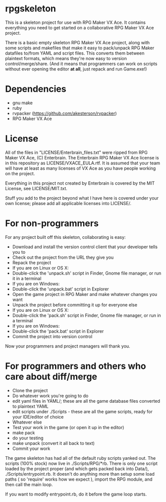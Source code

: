 rpgskeleton
===========

This is a skeleton project for use with RPG Maker VX Ace. It contains everything you need to get started on a collaborative RPG Maker VX Ace project.

There is a basic empty skeleton RPG Maker VX Ace project, along with some scripts and makefiles that make it easy to pack/unpack RPG Maker datafiles to/from YAML and script files. This converts them between plaintext formats, which means they're now easy to version control/merge/share. (And it means that programmers can work on scripts without ever opening the editor **at all**, just repack and run Game.exe!)

Dependencies
============

* gnu make
* ruby
* rvpacker (https://github.com/akesterson/rvpacker)
* RPG Maker VX Ace

License
=======

All of the files in "LICENSE/Enterbrain_files.txt" were ripped from RPG Maker VX Ace, (C) Enterbrain. The Enterbrain RPG Maker VX Ace license is in this repository as LICENSE/VXACE_EULA.rtf. It is assumed that your team will have at least as many licenses of VX Ace as you have people working on the project.

Everything in this project not created by Enterbrain is covered by the MIT License, see LICENSE/MIT.txt.

Stuff you add to the project beyond what I have here is covered under your own license; please add all applicable licenses into LICENSE/.

For non-programmers
===================

For any project built off this skeleton, collaborating is easy:

* Download and install the version control client that your developer tells you to
* Check out the project from the URL they give you
* Repack the project
 * If you are on Linux or OS X:
  * Double-click the 'unpack.sh' script in Finder, Gnome file manager, or run it in a terminal
 * If you are on Windows:
  * Double-click the 'unpack.bat' script in Explorer
* Open the game project in RPG Maker and make whatever changes you want
* Unpack the project before committing it up for everyone else
 * If you are on Linux or OS X:
  * Double-click the 'pack.sh' script in Finder, Gnome file manager, or run in a terminal
 * If you are on Windows:
  * Double-click the 'pack.bat' script in Explorer
* Commit the project into version control

Now your programmers and project managers will thank you.

For programmers and others who care about diff/merge
====================================================

* Clone the project
* Do whatever work you're going to do
 * edit yaml files in YAML/; these are all the game database files converted to plaintext YAML
 * edit scripts under ./Scripts - these are all the game scripts, ready for your IDE/editor of choice
 * Whatever else
* Test your work in the game (or open it up in the editor)
 * make pack
 * do your testing
 * make unpack (convert it all back to text)
* Commit your work

The game skeleton has had all of the default ruby scripts yanked out. The scripts (100% stock) now live in ./Scripts/RPG/*rb. There is only one script loaded by the project proper (and which gets packed back into Data/), ./Scripts/entrypoint.rb. It doesn't do anything more than setup some load paths ( so 'require' works how we expect ), import the RPG module, and then call the main loop.

If you want to modify entrypoint.rb, do it before the game loop starts.
